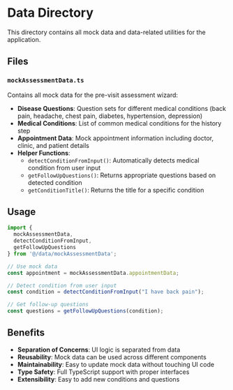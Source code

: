# Data Directory

This directory contains all mock data and data-related utilities for the application.

## Files

### `mockAssessmentData.ts`
Contains all mock data for the pre-visit assessment wizard:

- **Disease Questions**: Question sets for different medical conditions (back pain, headache, chest pain, diabetes, hypertension, depression)
- **Medical Conditions**: List of common medical conditions for the history step
- **Appointment Data**: Mock appointment information including doctor, clinic, and patient details
- **Helper Functions**: 
  - `detectConditionFromInput()`: Automatically detects medical condition from user input
  - `getFollowUpQuestions()`: Returns appropriate questions based on detected condition
  - `getConditionTitle()`: Returns the title for a specific condition

## Usage

```typescript
import { 
  mockAssessmentData, 
  detectConditionFromInput, 
  getFollowUpQuestions 
} from '@/data/mockAssessmentData';

// Use mock data
const appointment = mockAssessmentData.appointmentData;

// Detect condition from user input
const condition = detectConditionFromInput("I have back pain");

// Get follow-up questions
const questions = getFollowUpQuestions(condition);
```

## Benefits

- **Separation of Concerns**: UI logic is separated from data
- **Reusability**: Mock data can be used across different components
- **Maintainability**: Easy to update mock data without touching UI code
- **Type Safety**: Full TypeScript support with proper interfaces
- **Extensibility**: Easy to add new conditions and questions
